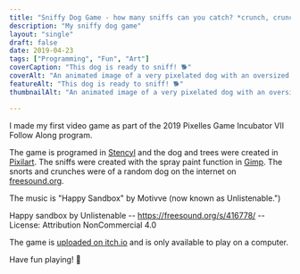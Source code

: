 ```yaml
---
title: "Sniffy Dog Game - how many sniffs can you catch? *crunch, crunch*"
description: "My sniffy dog game"
layout: "single"
draft: false
date: 2019-04-23
tags: ["Programming", "Fun", "Art"]
coverCaption: "This dog is ready to sniff! 🐕"
coverAlt: "An animated image of a very pixelated dog with an oversized head."
featureAlt: "This dog is ready to sniff! 🐕"
thumbnailAlt: "An animated image of a very pixelated dog with an oversized head."

---
```


I made my first video game as part of the 2019 Pixelles Game Incubator VII Follow Along program. 

The game is programed in [Stencyl](https://www.stencyl.com/) and the dog and trees were created in [Pixilart](https://www.pixilart.com/). The sniffs were created with the spray paint function in [Gimp](https://www.gimp.org/). The snorts and crunches were of a random dog on the internet on [freesound.org](https://freesound.org/).

The music is "Happy Sandbox" by Motivve (now known as Unlistenable.")

Happy sandbox by Unlistenable -- https://freesound.org/s/416778/ -- License: Attribution NonCommercial 4.0

The game is [uploaded on itch.io](https://nesnes.itch.io/sniffy-dog) and is only available to play on a computer.

Have fun playing! 🦴